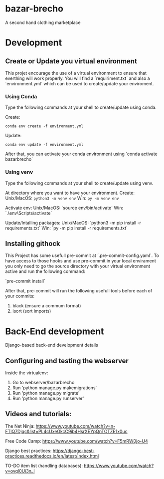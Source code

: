 # bazar-brecho
A second hand clothing marketplace

# Development

## Create or Update you virtual environment
This projet encourage the use of a virtual environment to ensure that everthing
will work properly. You will find a ´requiriment.txt´ and also a ´environment.yml´ 
which can be used to create/update your enviroment.

### Using Conda
Type the following commands at your shell to create/update using conda.

Create: 
```
conda env create -f environment.yml
```

Update:
```
conda env update -f environment.yml
```

After that, you can activate your conda environment using ´conda activate bazarbrecho´

### Using venv
Type the following commands at your shell to create/update using venv.

At directory where you want to have your environment.
Create:
Unix/MacOS: `python3 -m venv env` Win: `py -m venv env`

Activate env:
Unix/MacOS: ´source env/bin/activate´ Win: ´.\env\Scripts\activate´

Update/Intalling packages:
Unix/MacOS: ´python3 -m pip install -r requirements.txt´ Win: ´py -m pip install -r requirements.txt´

## Installing githock
This Project has some usefull pre-commit at ´.pre-commit-config.yaml´. To have access to those hooks and use pre-commit in your local envirament you only need to go the source directory with your virtual environment active and run the following command: 

´pre-commit install´

After that, pre-commit will run the following usefull tools before each of your commits:

1. black (ensure a commum format)
2. isort (sort imports)

# Back-End development
Django-based back-end development details

## Configuring and testing the webserver

Inside the virtualenv:
1. Go to webserver/bazarbrecho
2. Run 'python manage.py makemigrations'
3. Run 'python manage.py migrate'
4. Run 'python manage.py runserver'


## Videos and tutorials:

The Net Ninja:
https://www.youtube.com/watch?v=n-FTlQ7Djqc&list=PL4cUxeGkcC9ib4HsrXEYpQnTOTZE1x0uc

Free Code Camp:
https://www.youtube.com/watch?v=F5mRW0jo-U4

Django best practices:
https://django-best-practices.readthedocs.io/en/latest/index.html

TO-DO item list (handling databases):
https://www.youtube.com/watch?v=ovql0Ui3n_I
